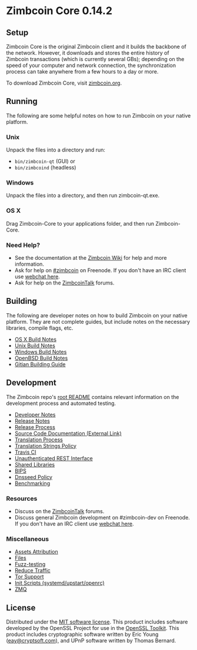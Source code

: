 Zimbcoin Core 0.14.2
=====================

Setup
---------------------
Zimbcoin Core is the original Zimbcoin client and it builds the backbone of the network. However, it downloads and stores the entire history of Zimbcoin transactions (which is currently several GBs); depending on the speed of your computer and network connection, the synchronization process can take anywhere from a few hours to a day or more.

To download Zimbcoin Core, visit [zimbcoin.org](https://zimbcoin.org).

Running
---------------------
The following are some helpful notes on how to run Zimbcoin on your native platform.

### Unix

Unpack the files into a directory and run:

- `bin/zimbcoin-qt` (GUI) or
- `bin/zimbcoind` (headless)

### Windows

Unpack the files into a directory, and then run zimbcoin-qt.exe.

### OS X

Drag Zimbcoin-Core to your applications folder, and then run Zimbcoin-Core.

### Need Help?

* See the documentation at the [Zimbcoin Wiki](https://zimbcoin.info/)
for help and more information.
* Ask for help on [#zimbcoin](http://webchat.freenode.net?channels=zimbcoin) on Freenode. If you don't have an IRC client use [webchat here](http://webchat.freenode.net?channels=zimbcoin).
* Ask for help on the [ZimbcoinTalk](https://zimbcointalk.io/) forums.

Building
---------------------
The following are developer notes on how to build Zimbcoin on your native platform. They are not complete guides, but include notes on the necessary libraries, compile flags, etc.

- [OS X Build Notes](build-osx.md)
- [Unix Build Notes](build-unix.md)
- [Windows Build Notes](build-windows.md)
- [OpenBSD Build Notes](build-openbsd.md)
- [Gitian Building Guide](gitian-building.md)

Development
---------------------
The Zimbcoin repo's [root README](/README.md) contains relevant information on the development process and automated testing.

- [Developer Notes](developer-notes.md)
- [Release Notes](release-notes.md)
- [Release Process](release-process.md)
- [Source Code Documentation (External Link)](https://dev.visucore.com/zimbcoin/doxygen/)
- [Translation Process](translation_process.md)
- [Translation Strings Policy](translation_strings_policy.md)
- [Travis CI](travis-ci.md)
- [Unauthenticated REST Interface](REST-interface.md)
- [Shared Libraries](shared-libraries.md)
- [BIPS](bips.md)
- [Dnsseed Policy](dnsseed-policy.md)
- [Benchmarking](benchmarking.md)

### Resources
* Discuss on the [ZimbcoinTalk](https://zimbcointalk.io/) forums.
* Discuss general Zimbcoin development on #zimbcoin-dev on Freenode. If you don't have an IRC client use [webchat here](http://webchat.freenode.net/?channels=zimbcoin-dev).

### Miscellaneous
- [Assets Attribution](assets-attribution.md)
- [Files](files.md)
- [Fuzz-testing](fuzzing.md)
- [Reduce Traffic](reduce-traffic.md)
- [Tor Support](tor.md)
- [Init Scripts (systemd/upstart/openrc)](init.md)
- [ZMQ](zmq.md)

License
---------------------
Distributed under the [MIT software license](/COPYING).
This product includes software developed by the OpenSSL Project for use in the [OpenSSL Toolkit](https://www.openssl.org/). This product includes
cryptographic software written by Eric Young ([eay@cryptsoft.com](mailto:eay@cryptsoft.com)), and UPnP software written by Thomas Bernard.
